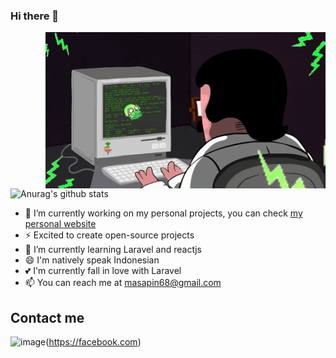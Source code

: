 ### Hi there 👋

<img align="right" height="250" alt="GIF" src="https://github.com/destroylord/form-login/blob/master/dist/img/pacote-fullstack-danki-code.gif" />

![Anurag's github stats](https://github-readme-stats.vercel.app/api?username=destroylord&show_icons=true&theme=slateorange)


- 🔭 I’m currently working on my personal projects, you can check <a href="https://dafrinmaulana.xyz/">my personal website</a>
- ⚡ Excited to create open-source projects
- 🌱 I’m currently learning Laravel and reactjs
- 😄 I'm natively speak Indonesian
- 💕 I'm currently fall in love with Laravel
- 📫 You can reach me at masapin68@gmail.com


## Contact me
![image](	https://img.shields.io/badge/Facebook-1877F2?style=for-the-badge&logo=facebook&logoColor=white)(https://facebook.com)
